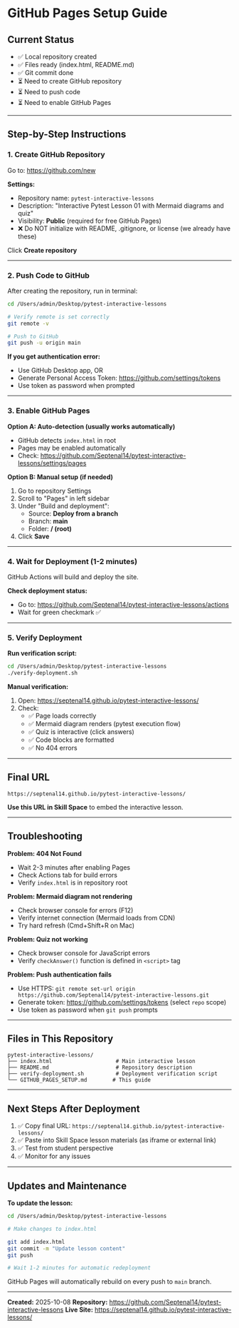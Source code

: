 # GitHub Pages Setup Guide

## Current Status
- ✅ Local repository created
- ✅ Files ready (index.html, README.md)
- ✅ Git commit done
- ⏳ Need to create GitHub repository
- ⏳ Need to push code
- ⏳ Need to enable GitHub Pages

---

## Step-by-Step Instructions

### 1. Create GitHub Repository

Go to: https://github.com/new

**Settings:**
- Repository name: `pytest-interactive-lessons`
- Description: "Interactive Pytest Lesson 01 with Mermaid diagrams and quiz"
- Visibility: **Public** (required for free GitHub Pages)
- ❌ Do NOT initialize with README, .gitignore, or license (we already have these)

Click **Create repository**

---

### 2. Push Code to GitHub

After creating the repository, run in terminal:

```bash
cd /Users/admin/Desktop/pytest-interactive-lessons

# Verify remote is set correctly
git remote -v

# Push to GitHub
git push -u origin main
```

**If you get authentication error:**
- Use GitHub Desktop app, OR
- Generate Personal Access Token: https://github.com/settings/tokens
- Use token as password when prompted

---

### 3. Enable GitHub Pages

**Option A: Auto-detection (usually works automatically)**
- GitHub detects `index.html` in root
- Pages may be enabled automatically
- Check: https://github.com/Septenal14/pytest-interactive-lessons/settings/pages

**Option B: Manual setup (if needed)**
1. Go to repository Settings
2. Scroll to "Pages" in left sidebar
3. Under "Build and deployment":
   - Source: **Deploy from a branch**
   - Branch: **main**
   - Folder: **/ (root)**
4. Click **Save**

---

### 4. Wait for Deployment (1-2 minutes)

GitHub Actions will build and deploy the site.

**Check deployment status:**
- Go to: https://github.com/Septenal14/pytest-interactive-lessons/actions
- Wait for green checkmark ✅

---

### 5. Verify Deployment

**Run verification script:**
```bash
cd /Users/admin/Desktop/pytest-interactive-lessons
./verify-deployment.sh
```

**Manual verification:**
1. Open: https://septenal14.github.io/pytest-interactive-lessons/
2. Check:
   - ✅ Page loads correctly
   - ✅ Mermaid diagram renders (pytest execution flow)
   - ✅ Quiz is interactive (click answers)
   - ✅ Code blocks are formatted
   - ✅ No 404 errors

---

## Final URL

```
https://septenal14.github.io/pytest-interactive-lessons/
```

**Use this URL in Skill Space** to embed the interactive lesson.

---

## Troubleshooting

**Problem: 404 Not Found**
- Wait 2-3 minutes after enabling Pages
- Check Actions tab for build errors
- Verify `index.html` is in repository root

**Problem: Mermaid diagram not rendering**
- Check browser console for errors (F12)
- Verify internet connection (Mermaid loads from CDN)
- Try hard refresh (Cmd+Shift+R on Mac)

**Problem: Quiz not working**
- Check browser console for JavaScript errors
- Verify `checkAnswer()` function is defined in `<script>` tag

**Problem: Push authentication fails**
- Use HTTPS: `git remote set-url origin https://github.com/Septenal14/pytest-interactive-lessons.git`
- Generate token: https://github.com/settings/tokens (select `repo` scope)
- Use token as password when `git push` prompts

---

## Files in This Repository

```
pytest-interactive-lessons/
├── index.html                    # Main interactive lesson
├── README.md                     # Repository description
├── verify-deployment.sh          # Deployment verification script
└── GITHUB_PAGES_SETUP.md        # This guide
```

---

## Next Steps After Deployment

1. ✅ Copy final URL: `https://septenal14.github.io/pytest-interactive-lessons/`
2. ✅ Paste into Skill Space lesson materials (as iframe or external link)
3. ✅ Test from student perspective
4. ✅ Monitor for any issues

---

## Updates and Maintenance

**To update the lesson:**

```bash
cd /Users/admin/Desktop/pytest-interactive-lessons

# Make changes to index.html

git add index.html
git commit -m "Update lesson content"
git push

# Wait 1-2 minutes for automatic redeployment
```

GitHub Pages will automatically rebuild on every push to `main` branch.

---

**Created:** 2025-10-08
**Repository:** https://github.com/Septenal14/pytest-interactive-lessons
**Live Site:** https://septenal14.github.io/pytest-interactive-lessons/
